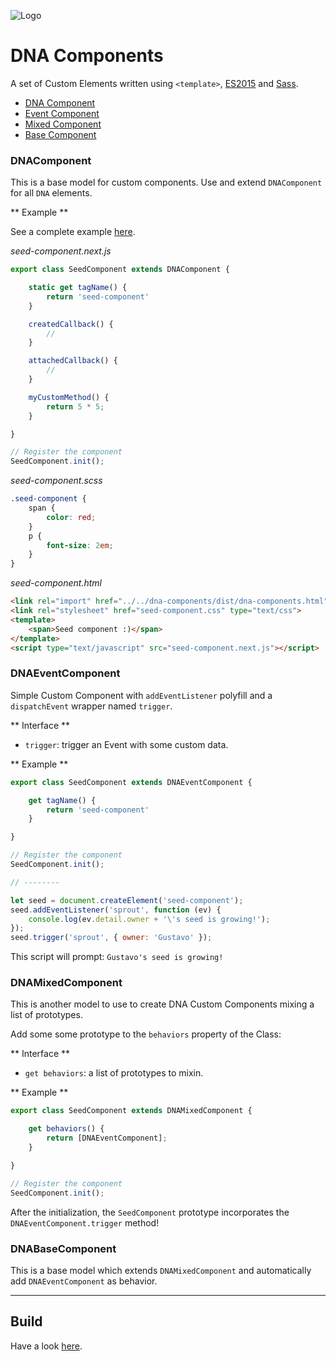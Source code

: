 ![Logo](https://gitlab.com/dna-components/dna-design/raw/master/logos/logo-raster-128.png)

# DNA Components

A set of Custom Elements written using `<template>`, [ES2015](https://github.com/lukehoban/es6features) and [Sass](http://sass-lang.com/).

* [DNA Component](#DNAComponent)
* [Event Component](#DNAEventComponent)
* [Mixed Component](#DNAMixedComponent)
* [Base Component](#DNABaseComponent)

### DNAComponent

This is a base model for custom components. Use and extend `DNAComponent` for all `DNA` elements.

** Example **

See a complete example [here](https://gitlab.com/dna-components/dna-seed-component).

*seed-component.next.js*

```js
export class SeedComponent extends DNAComponent {

    static get tagName() {
        return 'seed-component'
    }

    createdCallback() {
        //
    }

    attachedCallback() {
        //
    }

    myCustomMethod() {
        return 5 * 5;
    }

}

// Register the component
SeedComponent.init();
```

*seed-component.scss*

```scss
.seed-component {
    span {
        color: red;
    }
    p {
        font-size: 2em;
    }
}

```

*seed-component.html*

```html
<link rel="import" href="../../dna-components/dist/dna-components.html">
<link rel="stylesheet" href="seed-component.css" type="text/css">
<template>
	<span>Seed component :)</span>
</template>
<script type="text/javascript" src="seed-component.next.js"></script>
```

### DNAEventComponent
Simple Custom Component with `addEventListener` polyfill and a `dispatchEvent` wrapper named `trigger`.

** Interface **
* `trigger`: trigger an Event with some custom data.

** Example **

```js
export class SeedComponent extends DNAEventComponent {

    get tagName() {
        return 'seed-component'
    }

}

// Register the component
SeedComponent.init();

// --------

let seed = document.createElement('seed-component');
seed.addEventListener('sprout', function (ev) {
    console.log(ev.detail.owner + '\'s seed is growing!');
});
seed.trigger('sprout', { owner: 'Gustavo' });
```

This script will prompt: `Gustavo's seed is growing!`

### DNAMixedComponent
This is another model to use to create DNA Custom Components mixing a list of prototypes.

Add some some prototype to the `behaviors` property of the Class:

** Interface **
* `get behaviors`: a list of prototypes to mixin.

** Example **

```js
export class SeedComponent extends DNAMixedComponent {

    get behaviors() {
        return [DNAEventComponent];
    }

}

// Register the component
SeedComponent.init();
```

After the initialization, the `SeedComponent` prototype incorporates the `DNAEventComponent.trigger` method!

### DNABaseComponent

This is a base model which extends `DNAMixedComponent` and automatically add `DNAEventComponent` as behavior.

---

## Build

Have a look [here](https://gitlab.com/dna-components/dna-docs/blob/master/tutorials/build.md).
